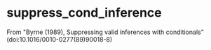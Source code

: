 # suppress_cond_inference

From "Byrne (1989), Suppressing valid inferences with conditionals" (doi:10.1016/0010-0277(89)90018-8)